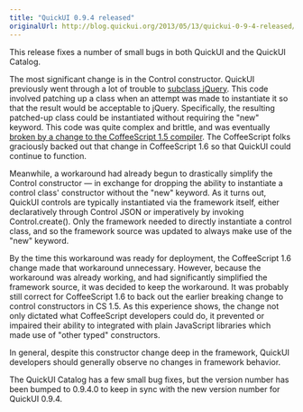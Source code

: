 ```yaml
---
title: "QuickUI 0.9.4 released"
originalUrl: http://blog.quickui.org/2013/05/13/quickui-0-9-4-released/
---
```


<p>
  This release fixes a number of small bugs in both QuickUI and the QuickUI
  Catalog.
</p>
<p>
  The most significant change is in the Control constructor. QuickUI previously
  went through a lot of trouble to
  <a href="http://blog.quickui.org/2012/06/07/jquery-fn-init/"
    >subclass jQuery</a
  >. This code involved patching up a class when an attempt was made to
  instantiate it so that the result would be acceptable to jQuery. Specifically,
  the resulting patched-up class could be instantiated without requiring the
  "new" keyword. This code was quite complex and brittle, and was eventually
  <a
    href="http://blog.quickui.org/2013/02/27/quickui-breaks-with-coffeescript-1-5/"
    >broken by a change to the CoffeeScript 1.5 compiler</a
  >. The CoffeeScript folks graciously backed out that change in CoffeeScript
  1.6 so that QuickUI could continue to function.
</p>
<p>
  Meanwhile, a workaround had already begun to drastically simplify the Control
  constructor — in exchange for dropping the ability to instantiate a control
  class' constructor without the "new" keyword. As it turns out, QuickUI
  controls are typically instantiated via the framework itself, either
  declaratively through Control JSON or imperatively by invoking
  Control.create(). Only the framework needed to directly instantiate a control
  class, and so the framework source was updated to always make use of the "new"
  keyword.
</p>
<p>
  By the time this workaround was ready for deployment, the CoffeeScript 1.6
  change made that workaround unnecessary. However, because the workaround was
  already working, and had significantly simplified the framework source, it was
  decided to keep the workaround. It was probably still correct for CoffeeScript
  1.6 to back out the earlier breaking change to control constructors in CS 1.5.
  As this experience shows, the change not only dictated what CoffeeScript
  developers could do, it prevented or impaired their ability to integrated with
  plain JavaScript libraries which made use of "other typed" constructors.
</p>
<p>
  In general, despite this constructor change deep in the framework, QuickUI
  developers should generally observe no changes in framework behavior.
</p>
<p>
  The QuickUI Catalog has a few small bug fixes, but the version number has been
  bumped to 0.9.4.0 to keep in sync with the new version number for QuickUI
  0.9.4.
</p>
